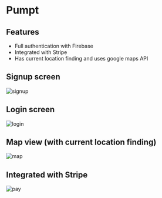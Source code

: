 # Pumpt

## Features

- Full authentication with Firebase
- Integrated with Stripe
- Has current location finding and uses google maps API

## Signup screen

![signup](/readme_images/pumpt_signup.jpg)

## Login screen
![login](/readme_images/pumpt_loading.jpg)

## Map view (with current location finding)
![map](/readme_images/pumpt_map.jpg)

## Integrated with Stripe
![pay](/readme_images/pumpt_pay.jpg)

